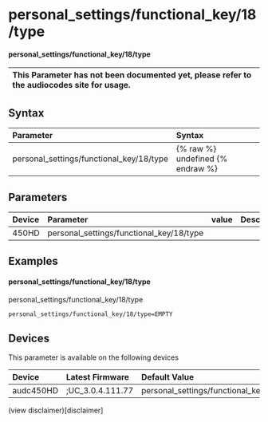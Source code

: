 ﻿---
description: personal_settings/functional_key/18/type
search: false
---

# personal_settings/functional_key/18/type

#### personal_settings/functional_key/18/type


| This Parameter has not been documented yet, please refer to the audiocodes site for usage.  |
| :--- |

## Syntax
| Parameter | Syntax |
| :--- | :--- |
|personal_settings/functional_key/18/type | {% raw %} undefined {% endraw %} |

## Parameters
|Device|Parameter|value|Description|
|:---|:---|:---|:---|
| 450HD | personal_settings/functional_key/18/type |  |  |

## Examples
#### personal_settings/functional_key/18/type

personal_settings/functional_key/18/type

```
personal_settings/functional_key/18/type=EMPTY
```

## Devices
This parameter is available on the following devices

| Device | Latest Firmware | Default Value |
|:---|:---|:---|
| audc450HD | ;UC_3.0.4.111.77 | personal_settings/functional_key/18/type=EMPTY 

(view disclaimer)[disclaimer]
